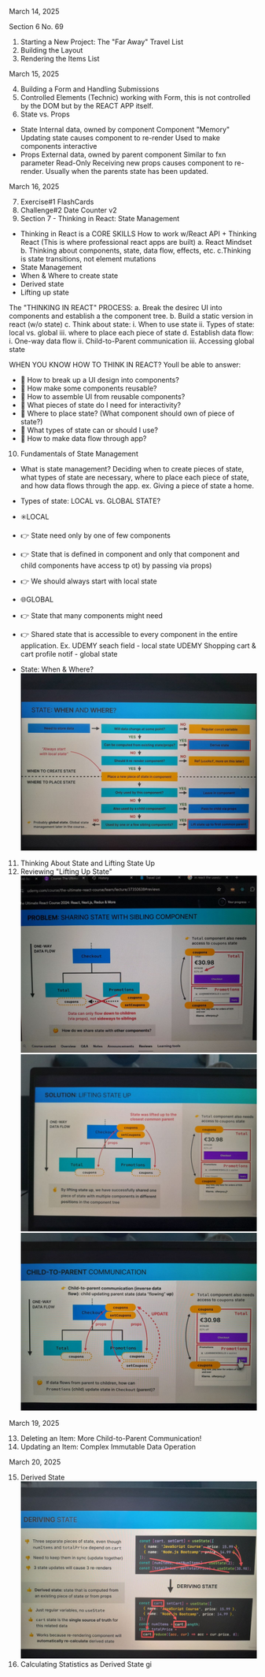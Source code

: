 March 14, 2025

Section 6 No. 69

1. Starting a New Project: The "Far Away" Travel List
2. Building the Layout
3. Rendering the Items List

March 15, 2025

4. Building a Form and Handling Submissions
5. Controlled Elements (Technic) working with Form, this is not controlled by the DOM but by the REACT APP itself.
6. State vs. Props

- State
  Internal data, owned by component
  Component "Memory"
  Updating state causes component to re-render
  Used to make components interactive
- Props
  External data, owned by parent component
  Similar to fxn parameter
  Read-Only
  Receiving new props causes component to re-render. Usually when the parents state has been updated.

March 16, 2025

7. Exercise#1 FlashCards
8. Challenge#2 Date Counter v2
9. Section 7 - Thinking in React: State Management

- Thinking in React is a CORE SKILLS
  How to work w/React API + Thinking React (This is where professional react apps are built)
  a. React Mindset
  b. Thinking about components, state, data flow, effects, etc.
  c.Thinking is state transitions, not element mutations
- State Management
- When & Where to create state
- Derived state
- Lifting up state

The "THINKING IN REACT" PROCESS:
a. Break the desirec UI into components and establish a the component tree.
b. Build a static version in react (w/o state)
c. Think about state:
i. When to use state
ii. Types of state: local vs. global
iii. where to place each piece of state
d. Establish data flow:
i. One-way data flow
ii. Child-to-Parent communication
iii. Accessing global state

WHEN YOU KNOW HOW TO THINK IN REACT? Youll be able to answer:

- 🤔 How to break up a UI design into components?
- 🤔 How make some components reusable?
- 🤔 How to assemble UI from reusable components?
- 🤔 What pieces of state do I need for interactivity?
- 🤔 Where to place state? (What component should own of piece of state?)
- 🤔 What types of state can or should I use?
- 🤔 How to make data flow through app?

10. Fundamentals of State Management

- What is state management? Deciding when to create pieces of state, what types of state are necessary, where to place each piece of state, and how data flows through the app.
  ex. Giving a piece of state a home.
- Types of state: LOCAL vs. GLOBAL STATE?

- ✳️LOCAL
- 👉 State need only by one of few components
- 👉 State that is defined in component and only that component and child components have access tp ot) by passing via props)
- 👉 We should always start with local state
- 🌐GLOBAL
- 👉 State that many components might need
- 👉 Shared state that is accessible to every component in the entire application.
  Ex.
  UDEMY seach field - local state
  UDEMY Shopping cart & cart profile notif - global state

- State: When & Where?
  ![alt text](image.png)

11. Thinking About State and Lifting State Up
12. Reviewing "Lifting Up State"
    ![alt text](image-1.png)
    ![alt text](image-2.png)
    ![alt text](image-3.png)

March 19, 2025

13. Deleting an Item: More Child-to-Parent Communication!
14. Updating an Item: Complex Immutable Data Operation

March 20, 2025

15. Derived State
    ![alt text](image-4.png)
16. Calculating Statistics as Derived State
    gi

